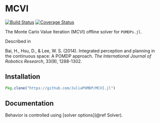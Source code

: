 # MCVI

[![Build Status](https://travis-ci.org/JuliaPOMDP/MCVI.jl.svg?branch=master)](https://travis-ci.org/JuliaPOMDP/MCVI.jl)
[![Coverage Status](https://coveralls.io/repos/github/JuliaPOMDP/MCVI.jl/badge.svg?branch=master)](https://coveralls.io/github/JuliaPOMDP/MCVI.jl?branch=master)

The Monte Carlo Value Iteration (MCVI) offline solver for `POMDPs.jl`.

Described in

Bai, H., Hsu, D., & Lee, W. S. (2014). Integrated perception and planning in the continuous space: A POMDP approach. *The International Journal of Robotics Research*, 33(9), 1288-1302.

## Installation

```julia
Pkg.clone("https://github.com/JuliaPOMDP/MCVI.jl")
```

## Documentation

Behavior is controlled using [solver options](@ref Solver).
